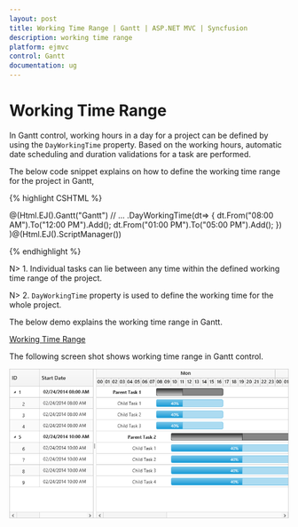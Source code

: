 ```yaml
---
layout: post
title: Working Time Range | Gantt | ASP.NET MVC | Syncfusion
description: working time range
platform: ejmvc
control: Gantt
documentation: ug
---
```


# Working Time Range

In Gantt control, working hours in a day for a project can be defined by using the `DayWorkingTime` property. Based on the working hours, automatic date scheduling and duration validations for a task are performed.

The below code snippet explains on how to define the working time range for the project in Gantt,

{% highlight CSHTML %}

@(Html.EJ().Gantt("Gantt")
	// ...
	 .DayWorkingTime(dt=>
		 {
			 dt.From("08:00 AM").To("12:00 PM").Add();
			 dt.From("01:00 PM").To("05:00 PM").Add();
		 })    
)@(Html.EJ().ScriptManager())

{% endhighlight %}

N> 1. Individual tasks can lie between any time within the defined working time range of the project.

N> 2. `DayWorkingTime` property is used to define the working time for the whole project.

The below demo explains the working time range in Gantt.

[Working Time Range](https://mvc.syncfusion.com/demos/web/gantt/ganttworkingtimerange)

The following screen shot shows working time range in Gantt control. 

![](Working-time-range_images/Working-time-range_img1.png)
